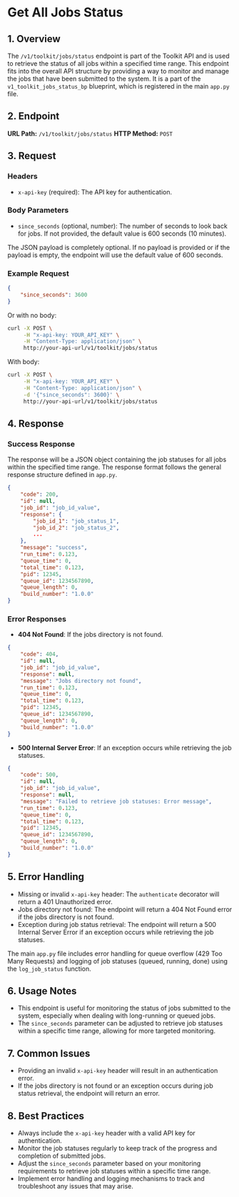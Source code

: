 # Get All Jobs Status

## 1. Overview

The `/v1/toolkit/jobs/status` endpoint is part of the Toolkit API and is used to retrieve the status of all jobs within a specified time range. This endpoint fits into the overall API structure by providing a way to monitor and manage the jobs that have been submitted to the system. It is a part of the `v1_toolkit_jobs_status_bp` blueprint, which is registered in the main `app.py` file.

## 2. Endpoint

**URL Path:** `/v1/toolkit/jobs/status`
**HTTP Method:** `POST`

## 3. Request

### Headers

- `x-api-key` (required): The API key for authentication.

### Body Parameters

- `since_seconds` (optional, number): The number of seconds to look back for jobs. If not provided, the default value is 600 seconds (10 minutes).

The JSON payload is completely optional. If no payload is provided or if the payload is empty, the endpoint will use the default value of 600 seconds.

### Example Request

```json
{
    "since_seconds": 3600
}
```

Or with no body:

```bash
curl -X POST \
     -H "x-api-key: YOUR_API_KEY" \
     -H "Content-Type: application/json" \
     http://your-api-url/v1/toolkit/jobs/status
```

With body:

```bash
curl -X POST \
     -H "x-api-key: YOUR_API_KEY" \
     -H "Content-Type: application/json" \
     -d '{"since_seconds": 3600}' \
     http://your-api-url/v1/toolkit/jobs/status
```

## 4. Response

### Success Response

The response will be a JSON object containing the job statuses for all jobs within the specified time range. The response format follows the general response structure defined in `app.py`.

```json
{
    "code": 200,
    "id": null,
    "job_id": "job_id_value",
    "response": {
        "job_id_1": "job_status_1",
        "job_id_2": "job_status_2",
        ...
    },
    "message": "success",
    "run_time": 0.123,
    "queue_time": 0,
    "total_time": 0.123,
    "pid": 12345,
    "queue_id": 1234567890,
    "queue_length": 0,
    "build_number": "1.0.0"
}
```

### Error Responses

- **404 Not Found**: If the jobs directory is not found.

```json
{
    "code": 404,
    "id": null,
    "job_id": "job_id_value",
    "response": null,
    "message": "Jobs directory not found",
    "run_time": 0.123,
    "queue_time": 0,
    "total_time": 0.123,
    "pid": 12345,
    "queue_id": 1234567890,
    "queue_length": 0,
    "build_number": "1.0.0"
}
```

- **500 Internal Server Error**: If an exception occurs while retrieving the job statuses.

```json
{
    "code": 500,
    "id": null,
    "job_id": "job_id_value",
    "response": null,
    "message": "Failed to retrieve job statuses: Error message",
    "run_time": 0.123,
    "queue_time": 0,
    "total_time": 0.123,
    "pid": 12345,
    "queue_id": 1234567890,
    "queue_length": 0,
    "build_number": "1.0.0"
}
```

## 5. Error Handling

- Missing or invalid `x-api-key` header: The `authenticate` decorator will return a 401 Unauthorized error.
- Jobs directory not found: The endpoint will return a 404 Not Found error if the jobs directory is not found.
- Exception during job status retrieval: The endpoint will return a 500 Internal Server Error if an exception occurs while retrieving the job statuses.

The main `app.py` file includes error handling for queue overflow (429 Too Many Requests) and logging of job statuses (queued, running, done) using the `log_job_status` function.

## 6. Usage Notes

- This endpoint is useful for monitoring the status of jobs submitted to the system, especially when dealing with long-running or queued jobs.
- The `since_seconds` parameter can be adjusted to retrieve job statuses within a specific time range, allowing for more targeted monitoring.

## 7. Common Issues

- Providing an invalid `x-api-key` header will result in an authentication error.
- If the jobs directory is not found or an exception occurs during job status retrieval, the endpoint will return an error.

## 8. Best Practices

- Always include the `x-api-key` header with a valid API key for authentication.
- Monitor the job statuses regularly to keep track of the progress and completion of submitted jobs.
- Adjust the `since_seconds` parameter based on your monitoring requirements to retrieve job statuses within a specific time range.
- Implement error handling and logging mechanisms to track and troubleshoot any issues that may arise.